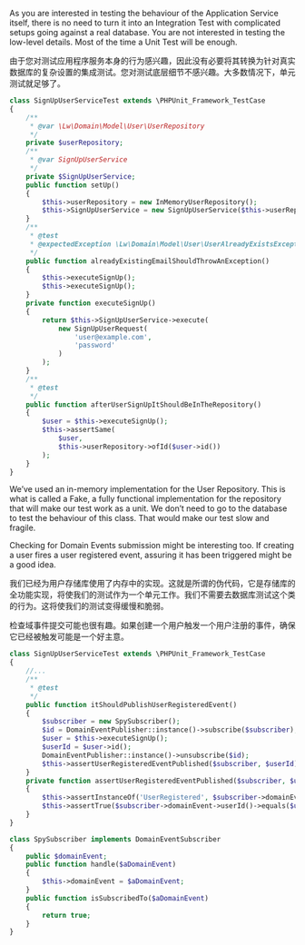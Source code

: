 As you are interested in testing the behaviour of the Application Service itself, there is no need to turn it into an Integration Test with complicated setups going against a real database. You are not interested in testing the low-level details. Most of the time a Unit Test will be enough.

由于您对测试应用程序服务本身的行为感兴趣，因此没有必要将其转换为针对真实数据库的复杂设置的集成测试。您对测试底层细节不感兴趣。大多数情况下，单元测试就足够了。

```php
class SignUpUserServiceTest extends \PHPUnit_Framework_TestCase
{
    /**
     * @var \Lw\Domain\Model\User\UserRepository
     */
    private $userRepository;
    /**
     * @var SignUpUserService
     */
    private $SignUpUserService;
    public function setUp()
    {
        $this->userRepository = new InMemoryUserRepository();
        $this->SignUpUserService = new SignUpUserService($this->userRepository);
    }
    /**
     * @test
     * @expectedException \Lw\Domain\Model\User\UserAlreadyExistsException
     */
    public function alreadyExistingEmailShouldThrowAnException()
    {
        $this->executeSignUp();
        $this->executeSignUp();
    }
    private function executeSignUp()
    {
        return $this->SignUpUserService->execute(
            new SignUpUserRequest(
                'user@example.com',
                'password'
            )
        );
    }
    /**
     * @test
     */
    public function afterUserSignUpItShouldBeInTheRepository()
    {
        $user = $this->executeSignUp();
        $this->assertSame(
            $user,
            $this->userRepository->ofId($user->id())
        );
    }
}
```

We’ve used an in-memory implementation for the User Repository. This is what is called a Fake, a fully functional implementation for the repository that will make our test work as a unit. We don’t need to go to the database to test the behaviour of this class. That would make our test slow and fragile.

Checking for Domain Events submission might be interesting too. If creating a user fires a user registered event, assuring it has been triggered might be a good idea.

我们已经为用户存储库使用了内存中的实现。这就是所谓的伪代码，它是存储库的全功能实现，将使我们的测试作为一个单元工作。我们不需要去数据库测试这个类的行为。这将使我们的测试变得缓慢和脆弱。



检查域事件提交可能也很有趣。如果创建一个用户触发一个用户注册的事件，确保它已经被触发可能是一个好主意。

```php
class SignUpUserServiceTest extends \PHPUnit_Framework_TestCase
{
    //...
    /**
     * @test
     */
    public function itShouldPublishUserRegisteredEvent()
    {
        $subscriber = new SpySubscriber();
        $id = DomainEventPublisher::instance()->subscribe($subscriber);
        $user = $this->executeSignUp();
        $userId = $user->id();
        DomainEventPublisher::instance()->unsubscribe($id);
        $this->assertUserRegisteredEventPublished($subscriber, $userId);
    }
    private function assertUserRegisteredEventPublished($subscriber, $userId)
    {
        $this->assertInstanceOf('UserRegistered', $subscriber->domainEvent);
        $this->assertTrue($subscriber->domainEvent->userId()->equals($userId));
    }
}

class SpySubscriber implements DomainEventSubscriber
{
    public $domainEvent;
    public function handle($aDomainEvent)
    {
        $this->domainEvent = $aDomainEvent;
    }
    public function isSubscribedTo($aDomainEvent)
    {
        return true;
    }
}
```



